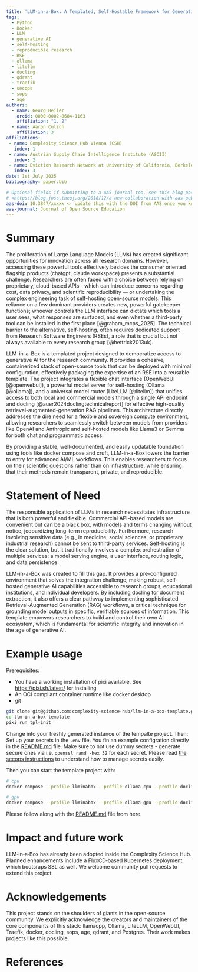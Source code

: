 ```yaml
---
title: 'LLM-in-a-Box: A Templated, Self-Hostable Framework for Generative AI in Research'
tags:
  - Python
  - Docker
  - LLM
  - generative AI
  - self-hosting
  - reproducible research
  - RSE
  - ollama
  - litellm
  - docling
  - qdrant
  - traefik
  - secops
  - sops
  - age
authors:
  - name: Georg Heiler
    orcid: 0000-0002-8684-1163
    affiliation: "1, 2"
  - name: Aaron Culich
    affiliation: 3
affiliations:
 - name: Complexity Science Hub Vienna (CSH)
   index: 1
 - name: Austrian Supply Chain Intelligence Institute (ASCII)
   index: 2
 - name: Eviction Research Network at University of California, Berkeley
   index: 3
date: 1st July 2025
bibliography: paper.bib

# Optional fields if submitting to a AAS journal too, see this blog post:
# <https://blog.joss.theoj.org/2018/12/a-new-collaboration-with-aas-publishing
aas-doi: 10.3847/xxxxx <- update this with the DOI from AAS once you know it.
aas-journal: Journal of Open Source Education
---
```


# Summary

The proliferation of Large Language Models (LLMs) has created significant opportunities for innovation across all research domains.
However, accessing these powerful tools effectively besides the consumer oriented flagship products (chatgpt, claude workspace) presents a substantial challenge.
Researchers are often faced with a choice between relying on proprietary, cloud-based APIs—which can introduce concerns regarding cost, data privacy, and scientific reproducibility — or undertaking the complex engineering task of self-hosting open-source models.
This reliance on a few dominant providers creates new, powerful gatekeeper functions; whoever controls the LLM interface can dictate which tools a user sees, what responses are surfaced, and even whether a third-party tool can be installed in the first place [@graham_mcps_2025].
The technical barrier to the alternative, self-hosting, often requires dedicated support from Research Software Engineers (RSEs), a role that is crucial but not always available to every research group [@hettrick2013uk].

LLM-in-a-Box is a templated project designed to democratize access to generative AI for the research community.
It provides a cohesive, containerized stack of open-source tools that can be deployed with minimal configuration, effectively packaging the expertise of an RSE into a reusable template.
The project integrates a flexible chat interface (OpenWebUI  [@openwebui]), a powerful model server for self-hosting (Ollama  [@ollama]), and a universal model router (LiteLLM  [@litellm]) that unifies access to both local and commercial models through a single API endpoint and docling [@auer2024doclingtechnicalreport] for effective high-quality retrieval-augmented-generation RAG pipelines.
This architecture directly addresses the dire need for a flexible and sovereign compute environment, allowing researchers to seamlessly switch between models from providers like OpenAI and Anthropic and self-hosted models like Llama3 or Gemma for both chat and programmatic access.

By providing a stable, well-documented, and easily updatable foundation using tools like docker compose and cruft, LLM-in-a-Box lowers the barrier to entry for advanced AI/ML workflows.
This enables researchers to focus on their scientific questions rather than on infrastructure, while ensuring that their methods remain transparent, private, and reproducible.

# Statement of Need 

The responsible application of LLMs in research necessitates infrastructure that is both powerful and flexible.
Commercial API-based models are convenient but can be a black box, with models and terms changing without notice, jeopardizing long-term reproducibility.
Furthermore, research involving sensitive data (e.g., in medicine, social sciences, or proprietary industrial research) cannot be sent to third-party services.
Self-hosting is the clear solution, but it traditionally involves a complex orchestration of multiple services: a model serving engine, a user interface, routing logic, and data persistence. 

LLM-in-a-Box was created to fill this gap.
It provides a pre-configured environment that solves the integration challenge, making robust, self-hosted generative AI capabilities accessible to research groups, educational institutions, and individual developers. By including docling for document extraction, it also offers a clear pathway to implementing sophisticated Retrieval-Augmented Generation (RAG) workflows, a critical technique for grounding model outputs in specific, verifiable sources of information.
This template empowers researchers to build and control their own AI ecosystem, which is fundamental for scientific integrity and innovation in the age of generative AI. 

# Example usage

Prerequisites:

- You have a working installation of pixi available. See https://pixi.sh/latest/ for installing
- An OCI compliant container runtime like docker desktop
- git

```bash
git clone git@github.com:complexity-science-hub/llm-in-a-box-template.git
cd llm-in-a-box-template
pixi run tpl-init
```
Change into your freshly generated instance of the tempalte project.
Then: Set up your secrets in the `.env` file.
You fin an example configration directly in the [README.md](https://github.com/complexity-science-hub/llm-in-a-box-template/blob/main/README.md) file.
Make sure to not use dummy secrets - generate secure ones via i.e. `openssl rand -hex 32` for each secret.
Please read [the secops instructions](https://github.com/complexity-science-hub/llm-in-a-box-template/blob/main/%7B%7Bcookiecutter.project_slug%7D%7D/documentation/secops/add-key.md) to understand how to manage secrets easily.


Then you can start the template project with:
```bash
# cpu
docker compose --profile llminabox --profile ollama-cpu --profile docling-cpu --profile vectordb-cpu up -d

# gpu
docker compose --profile llminabox --profile ollama-gpu --profile docling-gpu --profile vectordb-cpu up -d
```

Please follow along with the [README.md](https://github.com/complexity-science-hub/llm-in-a-box-template/blob/main/README.md) file from here.

# Impact and future work

LLM‑in‑a‑Box has already been adopted inside the Complexity Science Hub.
Planned enhancements include a FluxCD‑based Kubernetes deployment which bootsraps SSL as well.
We welcome community pull requests to extend this project.

# Acknowledgements

This project stands on the shoulders of giants in the open-source community.
We explicitly acknowledge the creators and maintainers of the core components of this stack: llamacpp, Ollama, LiteLLM, OpenWebUI, Traefik, docker, docling, sops, age, qdrant, and Postgres.
Their work makes projects like this possible.

# References